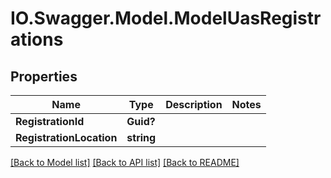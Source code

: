 # IO.Swagger.Model.ModelUasRegistrations
## Properties

Name | Type | Description | Notes
------------ | ------------- | ------------- | -------------
**RegistrationId** | **Guid?** |  | 
**RegistrationLocation** | **string** |  | 

[[Back to Model list]](../README.md#documentation-for-models) [[Back to API list]](../README.md#documentation-for-api-endpoints) [[Back to README]](../README.md)

